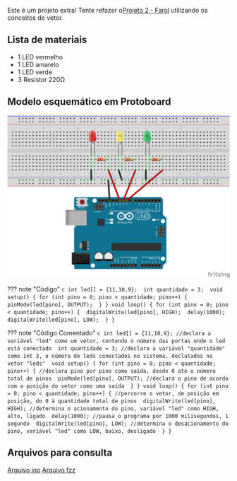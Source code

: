 Este é um projeto extra! Tente refazer o[Projeto 2 - Farol](Projetos/PROJETO02-FAROL.md) utilizando os conceitos de vetor.

## Lista de materiais

 - 1 LED vermelho
 - 1 LED amarelo
 - 1 LED verde
 - 3 Resistor 220Ω

## Modelo esquemático em Protoboard

![Modelo esquemático][proj2png]

??? note "Código"
    ```c
    int led[] = {11,10,9}; 
	int quantidade = 3; 
	void setup() {
  		for (int pino = 0; pino < quantidade; pino++) { 
    		pinMode(led[pino], OUTPUT); 
  		}
	}
	void loop() {
  		for (int pino = 0; pino < quantidade; pino++) { 
    	digitalWrite(led[pino], HIGH); 
    	delay(1000); 
    	digitalWrite(led[pino], LOW); 
  		}
	}
    ```

??? note "Código Comentado"
    ```c
    int led[] = {11,10,9}; //declara a variável "led" como um vetor, contendo o número das portas onde o led está conectado 
	int quantidade = 3; //declara a variável "quantidade" como int 3, o número de leds conectados no sistema, declatados no vetor "leds" 
	void setup() {
  		for (int pino = 0; pino < quantidade; pino++) { //declara pino por pino como saída, desde 0 até o número total de pinos 
    		pinMode(led[pino], OUTPUT); //declara o pino de acordo com a posição do vetor como uma saída 
  		}
	}
	void loop() {
  		for (int pino = 0; pino < quantidade; pino++) { //percorre o vetor, de posição em posição, do 0 à quantidade total de pinos 
    	digitalWrite(led[pino], HIGH); //determina o acionamento do pino, variável "led" como HIGH, alto, ligado 
    	delay(1000); //pausa o programa por 1000 milisegundos, 1 segundo 
    	digitalWrite(led[pino], LOW); //determina o desacionamento do pino, variável "led" como LOW, baixo, desligado 
  		}
	}
    ```

## Arquivos para consulta

[Arquivo ino][proj17ino]
[Arquivo fzz][proj17fzz]





[proj17ino]: ../arq/proj17.ino
[proj17fzz]: ../arq/proj17.fzz
[proj2png]: ../img/proj/proj2.png